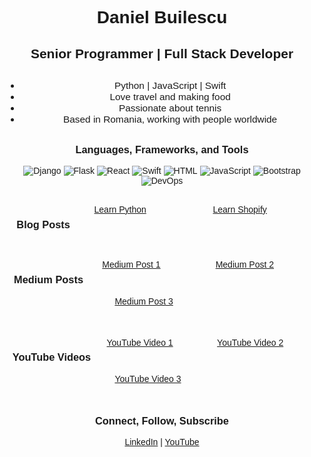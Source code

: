 <!DOCTYPE html>
<html lang="en">
<head>
    <meta charset="UTF-8">
    <meta name="viewport" content="width=device-width, initial-scale=1.0">
    <title>Daniel Builescu's GitHub Profile</title>
    <link rel="stylesheet" href="https://maxcdn.bootstrapcdn.com/bootstrap/4.5.2/css/bootstrap.min.css">
    <style>
        body {
            font-family: 'Arial', sans-serif;
        }
        .header {
            text-align: center;
            margin-bottom: 30px;
        }
        .intro {
            text-align: center;
            font-size: 1.1em;
            margin-bottom: 30px;
        }
        .skills {
            text-align: center;
            margin-bottom: 30px;
        }
        img {
            max-width: 100%;
            height: auto;
        }
        .blog-posts, .medium-posts, .youtube-videos {
            display: flex;
            flex-wrap: wrap;
            justify-content: space-around;
            margin-bottom: 30px;
        }
        .blog-post, .medium-post, .youtube-video {
            width: 30%;
            margin-bottom: 20px;
        }
        .social-links {
            text-align: center;
            margin-bottom: 30px;
        }
    </style>
</head>
<body>
    <div class="container">
        <div class="header">
            <h1>Daniel Builescu</h1>
            <h2>Senior Programmer | Full Stack Developer</h2>
        </div>
        <div class="intro">
            <ul>
                <li>Python | JavaScript | Swift</li>
                <li>Love travel and making food</li>
                <li>Passionate about tennis</li>
                <li>Based in Romania, working with people worldwide</li>
            </ul>
        </div>
        <div class="skills">
            <h3>Languages, Frameworks, and Tools</h3>
            <img src="https://path/to/django-logo.png" alt="Django">
            <img src="https://path/to/flask-logo.png" alt="Flask">
            <img src="https://path/to/react-logo.png" alt="React">
            <img src="https://path/to/swift-logo.png" alt="Swift">
            <img src="https://path/to/html-logo.png" alt="HTML">
            <img src="https://path/to/js-logo.png" alt="JavaScript">
            <img src="https://path/to/bootstrap-logo.png" alt="Bootstrap">
            <img src="https://path/to/devops-logo.png" alt="DevOps">
        </div>
        <div class="blog-posts">
            <h3>Blog Posts</h3>
            <div class="blog-post">
                <a href="https://danielbuilescu.com/blogs/learn-python">Learn Python</a>
            </div>
            <div class="blog-post">
                <a href="https://danielbuilescu.com/blogs/learn-shopify">Learn Shopify</a>
            </div>
        </div>
        <div class="medium-posts">
            <h3>Medium Posts</h3>
            <!-- Replace the placeholders with actual links to your Medium posts -->
            <div class="medium-post">
                <a href="https://medium.com/your-medium-post-url">Medium Post 1</a>
            </div>
            <div class="medium-post">
                <a href="https://medium.com/your-medium-post-url">Medium Post 2</a>
</div>
<div class="medium-post">
<a href="https://medium.com/your-medium-post-url">Medium Post 3</a>
</div>
</div>
<div class="youtube-videos">
<h3>YouTube Videos</h3>
<!-- Replace the placeholders with actual links to your YouTube videos -->
<div class="youtube-video">
<a href="https://www.youtube.com/watch?v=example-video-url">YouTube Video 1</a>
</div>
<div class="youtube-video">
<a href="https://www.youtube.com/watch?v=example-video-url">YouTube Video 2</a>
</div>
<div class="youtube-video">
<a href="https://www.youtube.com/watch?v=example-video-url">YouTube Video 3</a>
</div>
</div>
<div class="social-links">
<h3>Connect, Follow, Subscribe</h3>
<a href="https://www.linkedin.com/in/your-linkedin-url" target="_blank">LinkedIn</a> | <a href="https://www.youtube.com/channel/your-youtube-channel-url" target="_blank">YouTube</a>
</div>
</div>
<script src="https://ajax.googleapis.com/ajax/libs/jquery/3.5.1/jquery.min.js"></script>
<script src="https://cdnjs.cloudflare.com/ajax/libs/popper.js/1.16.0/umd/popper.min.js"></script>
<script src="https://maxcdn.bootstrapcdn.com/bootstrap/4.5.2/js/bootstrap.min.js"></script>

</body>
</html>
